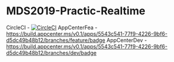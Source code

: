 # MDS2019-Practic-Realtime


CircleCI - [![CircleCI](https://circleci.com/gh/vovasokoll/MDS2019-Practic-Realtime.svg?style=svg)](https://circleci.com/gh/vovasokoll/MDS2019-Practic-Realtime)
AppCenterFea - https://build.appcenter.ms/v0.1/apps/5543c541-77f9-4226-9bf6-d5dc49b48b12/branches/feature/badge
AppCenterDev - https://build.appcenter.ms/v0.1/apps/5543c541-77f9-4226-9bf6-d5dc49b48b12/branches/dev/badge
